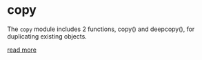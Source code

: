 # copy

The `copy` module includes 2 functions, copy() and deepcopy(), for duplicating existing objects.

[read more](https://docs.python.org/3/library/copy.html)
